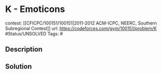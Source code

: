 # K - Emoticons

contest: [[CFICPC/100151/100151|2011-2012 ACM-ICPC, NEERC, Southern Subregional Contest]]
url: https://codeforces.com/gym/100151/problem/K
#Status/UNSOLVED
Tags: #

## Description

## Solution

